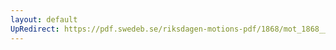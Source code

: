 ```yaml
---
layout: default
UpRedirect: https://pdf.swedeb.se/riksdagen-motions-pdf/1868/mot_1868__ak__00018/mot_1868__ak__00018_002.pdf
---
```


